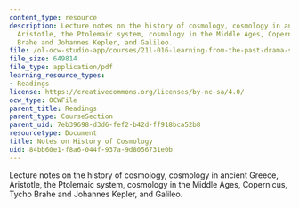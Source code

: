 ```yaml
---
content_type: resource
description: Lecture notes on the history of cosmology, cosmology in ancient Greece,
  Aristotle, the Ptolemaic system, cosmology in the Middle Ages, Copernicus, Tycho
  Brahe and Johannes Kepler, and Galileo.
file: /ol-ocw-studio-app/courses/21l-016-learning-from-the-past-drama-science-performance-spring-2009/84bb60e1f8a6044f937a9d8056731e0b_MIT21L_016s09_read01_baker_astronomy.pdf
file_size: 649814
file_type: application/pdf
learning_resource_types:
- Readings
license: https://creativecommons.org/licenses/by-nc-sa/4.0/
ocw_type: OCWFile
parent_title: Readings
parent_type: CourseSection
parent_uid: 7eb39698-d3d6-fef2-b42d-ff918bca52b8
resourcetype: Document
title: Notes on History of Cosmology
uid: 84bb60e1-f8a6-044f-937a-9d8056731e0b
---
```

Lecture notes on the history of cosmology, cosmology in ancient Greece, Aristotle, the Ptolemaic system, cosmology in the Middle Ages, Copernicus, Tycho Brahe and Johannes Kepler, and Galileo.